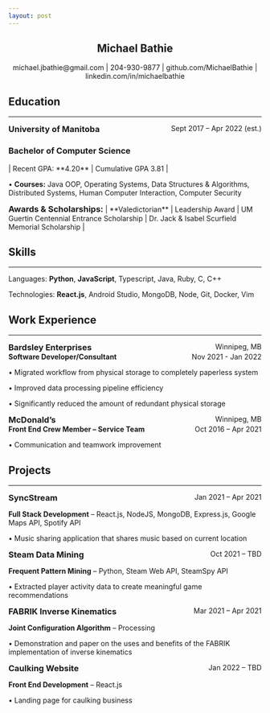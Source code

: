 ```yaml
---
layout: post
---
```


## <center>Michael Bathie </center>

<center>michael.jbathie@gmail.com | 204-930-9877 | github.com/MichaelBathie | linkedin.com/in/michaelbathie</center>

## Education

<hr />

<h3 style="display: inline;">University of Manitoba</h3>
<div style="float: right;">Sept 2017 – Apr 2022 (est.)</div>

<h3>Bachelor of Computer Science</h3> 
| Recent GPA: **4.20** | Cumulative GPA 3.81 |

• **Courses:** Java OOP, Operating Systems, Data Structures & Algorithms, Distributed Systems, Human Computer Interaction, Computer Security

<h3 style="display: inline;">Awards & Scholarships:</h3> | **Valedictorian** | Leadership Award | UM Guertin Centennial Entrance Scholarship | Dr. Jack & Isabel Scurfield Memorial Scholarship |

## Skills

<hr />

Languages: **Python**, **JavaScript**, Typescript, Java, Ruby, C, C++

Technologies: **React.js**, Android Studio, MongoDB, Node, Git, Docker, Vim

## Work Experience

<hr />

<div>
<h3 style="display: inline;">Bardsley Enterprises</h3>
<div style="float: right;">Winnipeg, MB</div>
</div>
<div style="overflow: hidden;">
<div style="float: left; font-weight: bold;">Software Developer/Consultant</div>	
<div style="display: inline; float: right;">Nov 2021 - Jan 2022</div>
</div>

• Migrated workflow from physical storage to completely paperless system

• Improved data processing pipeline efficiency

• Significantly reduced the amount of redundant physical storage

<div>
<h3 style="display: inline;">McDonald’s</h3>
<div style="float: right;">Winnipeg, MB</div>
</div>
<div style="overflow: hidden;">
<div style="float: left; font-weight: bold;">Front End Crew Member – Service Team</div>	
<div style="display: inline; float: right;">Oct 2016 – Apr 2021</div>
</div>

• Communication and teamwork improvement

## Projects

<hr />

<h3 style="display: inline;">SyncStream</h3>  
<div style="float: right;">Jan 2021 – Apr 2021</div>	

**Full Stack Development** – React.js, NodeJS, MongoDB, Express.js, Google Maps API, Spotify API					     

• Music sharing application that shares music based on current location

<h3 style="display: inline;">Steam Data Mining</h3>  
<div style="float: right;">Oct 2021 – TBD</div>

**Frequent Pattern Mining** – Python, Steam Web API, SteamSpy API							     

• Extracted player activity data to create meaningful game recommendations

<h3 style="display: inline;">FABRIK Inverse Kinematics</h3>  
<div style="float: right;">Mar 2021 – Apr 2021</div>

**Joint Configuration Algorithm** – Processing						     

• Demonstration and paper on the uses and benefits of the FABRIK implementation of inverse kinematics

<h3 style="display: inline;">Caulking Website</h3>	
<div style="float: right;">Jan 2022 – TBD</div>	

**Front End Development** – React.js			     

• Landing page for caulking business 


